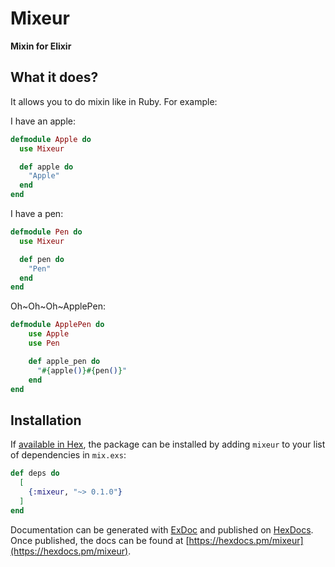 # Mixeur

**Mixin for Elixir**

## What it does?

It allows you to do mixin like in Ruby. For example:

I have an apple:
```elixir
defmodule Apple do
  use Mixeur

  def apple do
    "Apple"
  end
end
```

I have a pen:
```elixir
defmodule Pen do
  use Mixeur

  def pen do
    "Pen"
  end
end
```

Oh~Oh~Oh~ApplePen:
```elixir
defmodule ApplePen do
    use Apple
    use Pen

    def apple_pen do
      "#{apple()}#{pen()}"
    end
end
```

## Installation

If [available in Hex](https://hex.pm/docs/publish), the package can be installed
by adding `mixeur` to your list of dependencies in `mix.exs`:

```elixir
def deps do
  [
    {:mixeur, "~> 0.1.0"}
  ]
end
```

Documentation can be generated with [ExDoc](https://github.com/elixir-lang/ex_doc)
and published on [HexDocs](https://hexdocs.pm). Once published, the docs can
be found at [https://hexdocs.pm/mixeur](https://hexdocs.pm/mixeur).
